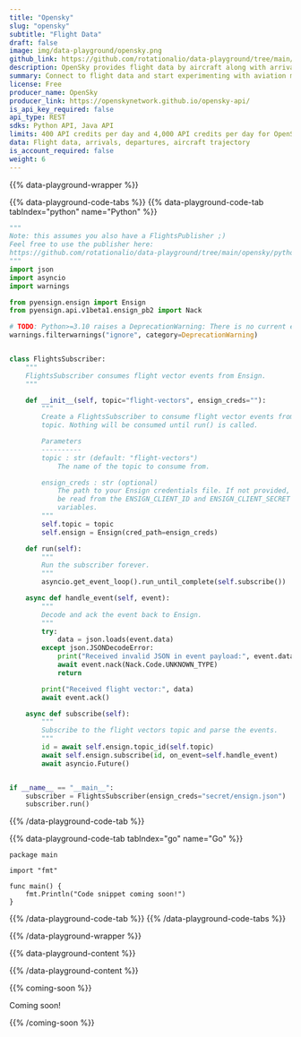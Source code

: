 ```yaml
---
title: "Opensky"
slug: "opensky"
subtitle: "Flight Data"
draft: false
image: img/data-playground/opensky.png
github_link: https://github.com/rotationalio/data-playground/tree/main/opensky
description: OpenSky provides flight data by aircraft along with arrivals and departures by airport.
summary: Connect to flight data and start experimenting with aviation models and apps.
license: Free
producer_name: OpenSky
producer_link: https://openskynetwork.github.io/opensky-api/
is_api_key_required: false
api_type: REST
sdks: Python API, Java API
limits: 400 API credits per day and 4,000 API credits per day for OpenSky users
data: Flight data, arrivals, departures, aircraft trajectory
is_account_required: false
weight: 6
---
```


{{% data-playground-wrapper %}}

{{% data-playground-code-tabs %}}
{{% data-playground-code-tab tabIndex="python" name="Python"  %}}

```python
"""
Note: this assumes you also have a FlightsPublisher ;)
Feel free to use the publisher here:
https://github.com/rotationalio/data-playground/tree/main/opensky/python
"""
import json
import asyncio
import warnings

from pyensign.ensign import Ensign
from pyensign.api.v1beta1.ensign_pb2 import Nack

# TODO: Python>=3.10 raises a DeprecationWarning: There is no current event loop. We need to fix this in PyEnsign!
warnings.filterwarnings("ignore", category=DeprecationWarning)


class FlightsSubscriber:
    """
    FlightsSubscriber consumes flight vector events from Ensign.
    """

    def __init__(self, topic="flight-vectors", ensign_creds=""):
        """
        Create a FlightsSubscriber to consume flight vector events from an Ensign
        topic. Nothing will be consumed until run() is called.

        Parameters
        ----------
        topic : str (default: "flight-vectors")
            The name of the topic to consume from.

        ensign_creds : str (optional)
            The path to your Ensign credentials file. If not provided, credentials will
            be read from the ENSIGN_CLIENT_ID and ENSIGN_CLIENT_SECRET environment
            variables.
        """
        self.topic = topic
        self.ensign = Ensign(cred_path=ensign_creds)

    def run(self):
        """
        Run the subscriber forever.
        """
        asyncio.get_event_loop().run_until_complete(self.subscribe())

    async def handle_event(self, event):
        """
        Decode and ack the event back to Ensign.
        """
        try:
            data = json.loads(event.data)
        except json.JSONDecodeError:
            print("Received invalid JSON in event payload:", event.data)
            await event.nack(Nack.Code.UNKNOWN_TYPE)
            return

        print("Received flight vector:", data)
        await event.ack()

    async def subscribe(self):
        """
        Subscribe to the flight vectors topic and parse the events.
        """
        id = await self.ensign.topic_id(self.topic)
        await self.ensign.subscribe(id, on_event=self.handle_event)
        await asyncio.Future()


if __name__ == "__main__":
    subscriber = FlightsSubscriber(ensign_creds="secret/ensign.json")
    subscriber.run()
```

{{% /data-playground-code-tab %}}

{{% data-playground-code-tab tabIndex="go" name="Go"  %}}

```golang
package main

import "fmt"

func main() {
    fmt.Println("Code snippet coming soon!")
}
```

{{% /data-playground-code-tab %}}
{{% /data-playground-code-tabs %}}

{{% /data-playground-wrapper %}}

{{% data-playground-content %}}

<!-- Add content for data playground here, including a table for data products if available -->

{{% /data-playground-content %}}

{{% coming-soon %}}

Coming soon!

{{% /coming-soon %}}

